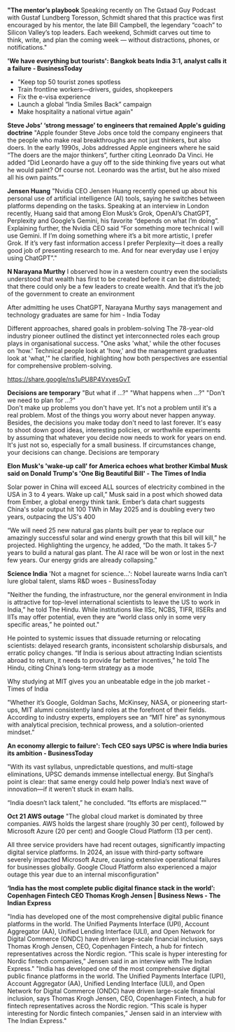 **"The mentor’s playbook**
Speaking recently on The Gstaad Guy Podcast with Gustaf Lundberg Toresson, Schmidt shared that this practice was first encouraged by his mentor, the late Bill Campbell, the legendary “coach” to Silicon Valley’s top leaders. Each weekend, Schmidt carves out time to think, write, and plan the coming week — without distractions, phones, or notifications."


**'We have everything but tourists': Bangkok beats India 3:1, analyst calls it a failure - BusinessToday**
- "Keep top 50 tourist zones spotless
- Train frontline workers—drivers, guides, shopkeepers
- Fix the e-visa experience
- Launch a global “India Smiles Back” campaign
- Make hospitality a national virtue again"

**Steve Jobs’ ‘strong message’ to engineers that remained Apple's guiding doctrine**
"Apple founder Steve Jobs once told the company engineers that the people who make real breakthroughs are not just thinkers, but also doers. In the early 1990s, Jobs addressed Apple engineers where he said “The doers are the major thinkers”, further citing Leonrado Da Vinci. He added “Did Leonardo have a guy off to the side thinking five years out what he would paint? Of course not. Leonardo was the artist, but he also mixed all his own paints.”"

**Jensen Huang**
"Nvidia CEO Jensen Huang recently opened up about his personal use of artificial intelligence (AI) tools, saying he switches between platforms depending on the tasks. Speaking at an interview in London recently, Huang said that among Elon Musk’s Grok, OpenAI’s ChatGPT, Perplexity and Google’s Gemini, his favorite “depends on what I’m doing”. Explaining further, the Nvidia CEO said “For something more technical I will use Gemini. If I’m doing something where it’s a bit more artistic, I prefer Grok. If it’s very fast information access I prefer Perplexity—it does a really good job of presenting research to me. And for near everyday use I enjoy using ChatGPT”."


**N Narayana Murthy**
I observed how in a western country even the socialists understood that wealth has first to be created before it can be distributed; 
that there could only be a few leaders to create wealth. And that it’s the job of the government to create an environment

After admitting he uses ChatGPT, Narayana Murthy says management and technology graduates are same for him - India Today 

Different approaches, shared goals in problem-solving
The 78-year-old industry pioneer outlined the distinct yet interconnected roles each group plays in organisational success. "One asks 'what,' while the other focuses on 'how.' Technical people look at 'how,' and the management graduates look at 'what,'" he clarified, highlighting how both perspectives are essential for comprehensive problem-solving.

https://share.google/ns1uPU8P4VxyesGvT


**Decisions are temporary**
"But what if ...?" "What happens when ...?" "Don't we need to plan for ...?"  
Don't make up problems you don't have yet. It's not a problem until it's a real problem. Most of the things you worry about never happen anyway. 
Besides, the decisions you make today don't need to last forever. It's easy to shoot  down good ideas, interesting policies, or worthwhile experiments by assuming that whatever you decide now needs to work for years on end.
It's just not so, especially for a small business. If circumstances change, your decisions can change. Decisions are temporary


**Elon Musk's 'wake-up call' for America echoes what brother Kimbal Musk said on Donald Trump's 'One Big Beautiful Bill' - The Times of India**

Solar power in China will exceed ALL sources of electricity combined in the USA in 3 to 4 years. Wake up call,” Musk said in a post which showed data from Ember, a global energy think tank. Ember’s data chart suggests China's solar output hit 100 TWh in May 2025 and is doubling every two years, outpacing the US's 400

“We will need 25 new natural gas plants built per year to replace our amazingly successful solar and wind energy growth that this bill will kill,” he projected. Highlighting the urgency, he added, “Do the math. It takes 5-7 years to build a natural gas plant. The AI race will be won or lost in the next few years. Our energy grids are already collapsing.”

**Science India**
'Not a magnet for science...': Nobel laureate warns India can’t lure global talent, slams R&D woes - BusinessToday

"Neither the funding, the infrastructure, nor the general environment in India is attractive for top-level international scientists to leave the US to work in India,” he told The Hindu. While institutions like IISc, NCBS, TIFR, IISERs and IITs may offer potential, even they are “world class only in some very specific areas,” he pointed out."

He pointed to systemic issues that dissuade returning or relocating scientists: delayed research grants, inconsistent scholarship disbursals, and erratic policy changes. “If India is serious about attracting Indian scientists abroad to return, it needs to provide far better incentives,” he told The Hindu, citing China’s long-term strategy as a mode

Why studying at MIT gives you an unbeatable edge in the job market - Times of India

"Whether it’s Google, Goldman Sachs, McKinsey, NASA, or pioneering start-ups, MIT alumni consistently land roles at the forefront of their fields. According to industry experts, employers see an “MIT hire” as synonymous with analytical precision, technical prowess, and a solution-oriented mindset.”

**An economy allergic to failure': Tech CEO says UPSC is where India buries its ambition - BusinessToday**

"With its vast syllabus, unpredictable questions, and multi-stage eliminations, UPSC demands immense intellectual energy. But Singhal’s point is clear: that same energy could help power India’s next wave of innovation—if it weren’t stuck in exam halls.

“India doesn’t lack talent,” he concluded. “Its efforts are misplaced.”"

**Oct 21 AWS outage**
"The global cloud market is dominated by three companies. AWS holds the largest share (roughly 30 per cent), followed by Microsoft Azure (20 per cent) and Google Cloud Platform (13 per cent).

All three service providers have had recent outages, significantly impacting digital service platforms. In 2024, an issue with third-party software severely impacted Microsoft Azure, causing extensive operational failures for businesses globally. Google Cloud Platform also experienced a major outage this year due to an internal misconfiguration"

**‘India has the most complete public digital finance stack in the world’: Copenhagen Fintech CEO Thomas Krogh Jensen | Business News - The Indian Express**

"India has developed one of the most comprehensive digital public finance platforms in the world. The Unified Payments Interface (UPI), Account Aggregator (AA), Unified Lending Interface (ULI), and Open Network for Digital Commerce (ONDC) have driven large-scale financial inclusion, says Thomas Krogh Jensen, CEO, Copenhagen Fintech, a hub for fintech representatives across the Nordic region. “This scale is hyper interesting for Nordic fintech companies,” Jensen said in an interview with The Indian Express."
"India has developed one of the most comprehensive digital public finance platforms in the world. The Unified Payments Interface (UPI), Account Aggregator (AA), Unified Lending Interface (ULI), and Open Network for Digital Commerce (ONDC) have driven large-scale financial inclusion, says Thomas Krogh Jensen, CEO, Copenhagen Fintech, a hub for fintech representatives across the Nordic region. “This scale is hyper interesting for Nordic fintech companies,” Jensen said in an interview with The Indian Express."
